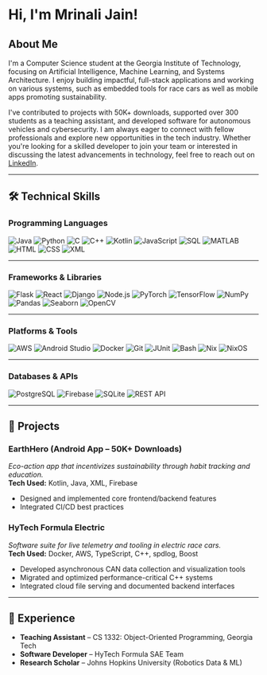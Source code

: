 # Hi, I'm Mrinali Jain!

<!--
**happyCupcake/happyCupcake** is a ✨ _special_ ✨ repository because its `README.md` (this file) appears on your GitHub profile.
-->

## About Me  
I'm a Computer Science student at the Georgia Institute of Technology, focusing on Artificial Intelligence, Machine Learning, and Systems Architecture. I enjoy building impactful, full-stack applications and working on various systems, such as embedded tools for race cars as well as mobile apps promoting sustainability.

I've contributed to projects with 50K+ downloads, supported over 300 students as a teaching assistant, and developed software for autonomous vehicles and cybersecurity. I am always eager to connect with fellow professionals and explore new opportunities in the tech industry. Whether you're looking for a skilled developer to join your team or interested in discussing the latest advancements in technology, feel free to reach out on [LinkedIn](https://www.linkedin.com/in/itzmrinali/).

---

## 🛠️ Technical Skills

### Programming Languages  
![Java](https://img.shields.io/badge/Java-ED8B00?style=flat&logo=java&logoColor=white)
![Python](https://img.shields.io/badge/Python-3670A0?style=flat&logo=python&logoColor=white)
![C](https://img.shields.io/badge/C-00599C?style=flat&logo=c&logoColor=white)
![C++](https://img.shields.io/badge/C++-00599C?style=flat&logo=cplusplus&logoColor=white)
![Kotlin](https://img.shields.io/badge/Kotlin-0095D5?style=flat&logo=kotlin&logoColor=white)
![JavaScript](https://img.shields.io/badge/JavaScript-F7DF1E?style=flat&logo=javascript&logoColor=black)
![SQL](https://img.shields.io/badge/SQL-4479A1?style=flat&logo=postgresql&logoColor=white)
![MATLAB](https://img.shields.io/badge/MATLAB-orange?style=flat)
![HTML](https://img.shields.io/badge/HTML5-E34F26?style=flat&logo=html5&logoColor=white)
![CSS](https://img.shields.io/badge/CSS3-1572B6?style=flat&logo=css3&logoColor=white)
![XML](https://img.shields.io/badge/XML-blue?style=flat)

---

### Frameworks & Libraries  
![Flask](https://img.shields.io/badge/Flask-000000?style=flat&logo=flask&logoColor=white)
![React](https://img.shields.io/badge/React-20232A?style=flat&logo=react&logoColor=61DAFB)
![Django](https://img.shields.io/badge/Django-092E20?style=flat&logo=django&logoColor=white)
![Node.js](https://img.shields.io/badge/Node.js-339933?style=flat&logo=node.js&logoColor=white)
![PyTorch](https://img.shields.io/badge/PyTorch-EE4C2C?style=flat&logo=pytorch&logoColor=white)
![TensorFlow](https://img.shields.io/badge/TensorFlow-FF6F00?style=flat&logo=tensorflow&logoColor=white)
![NumPy](https://img.shields.io/badge/NumPy-013243?style=flat&logo=numpy&logoColor=white)
![Pandas](https://img.shields.io/badge/Pandas-150458?style=flat&logo=pandas&logoColor=white)
![Seaborn](https://img.shields.io/badge/Seaborn-3776AB?style=flat)
![OpenCV](https://img.shields.io/badge/OpenCV-5C3EE8?style=flat&logo=opencv&logoColor=white)

---

### Platforms & Tools  
![AWS](https://img.shields.io/badge/AWS-232F3E?style=flat&logo=amazon-aws&logoColor=white)
![Android Studio](https://img.shields.io/badge/Android%20Studio-3DDC84?style=flat&logo=android-studio&logoColor=white)
![Docker](https://img.shields.io/badge/Docker-2496ED?style=flat&logo=docker&logoColor=white)
![Git](https://img.shields.io/badge/Git-F05032?style=flat&logo=git&logoColor=white)
![JUnit](https://img.shields.io/badge/JUnit-25A162?style=flat)
![Bash](https://img.shields.io/badge/Bash-121011?style=flat&logo=gnu-bash&logoColor=white)
![Nix](https://img.shields.io/badge/Nix-5277C3?style=flat&logo=nixos&logoColor=white)
![NixOS](https://img.shields.io/badge/NixOS-5277C3?style=flat&logo=nixos&logoColor=white)

---

### Databases & APIs  
![PostgreSQL](https://img.shields.io/badge/PostgreSQL-336791?style=flat&logo=postgresql&logoColor=white)
![Firebase](https://img.shields.io/badge/Firebase-FFCA28?style=flat&logo=firebase&logoColor=black)
![SQLite](https://img.shields.io/badge/SQLite-003B57?style=flat&logo=sqlite&logoColor=white)
![REST API](https://img.shields.io/badge/REST%20API-0052CC?style=flat)

---

## 📂 Projects

### EarthHero (Android App – 50K+ Downloads)  
*Eco-action app that incentivizes sustainability through habit tracking and education.*  
**Tech Used:** Kotlin, Java, XML, Firebase  
- Designed and implemented core frontend/backend features  
- Integrated CI/CD best practices  

### HyTech Formula Electric  
*Software suite for live telemetry and tooling in electric race cars.*  
**Tech Used:** Docker, AWS, TypeScript, C++, spdlog, Boost  
- Developed asynchronous CAN data collection and visualization tools  
- Migrated and optimized performance-critical C++ systems  
- Integrated cloud file serving and documented backend interfaces

---

## 🧠 Experience

- **Teaching Assistant** – CS 1332: Object-Oriented Programming, Georgia Tech  
- **Software Developer** – HyTech Formula SAE Team  
- **Research Scholar** – Johns Hopkins University (Robotics Data & ML)
